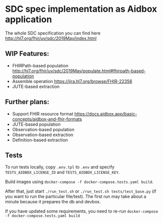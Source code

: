 # SDC spec implementation as Aidbox application

The whole SDC specification you can find here http://hl7.org/fhir/uv/sdc/2019May/index.html  

## WIP Features:  

- FHIRPath-based population http://hl7.org/fhir/uv/sdc/2019May/populate.html#fhirpath-based-population
- Assemble operation https://jira.hl7.org/browse/FHIR-22356
- JUTE-based extraction

## Further plans:
- Support FHIR resource format https://docs.aidbox.app/basic-concepts/aidbox-and-fhir-formats
- JUTE-based population
- Observation-based population
- Observation-based extraction
- Definition-based extraction


## Tests
To run tests locally, copy `.env.tpl` to `.env` and specify `TESTS_AIDBOX_LICENSE_ID` and `TESTS_AIDBOX_LICENSE_KEY`.  


Build images using `docker-compose -f docker-compose.tests.yaml build`.


After that, just start `./run_test.sh` or `./run_test.sh tests/test_base.py` (if you want to run the particular file/test).
The first run may take about a minute because it prepares the db and devbox.


If you have updated some requirements, you need to re-run `docker-compose -f docker-compose.tests.yaml build`
